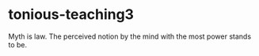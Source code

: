 # tonious-teaching3
Myth is law. The perceived notion by the mind with the most power stands to be. 
